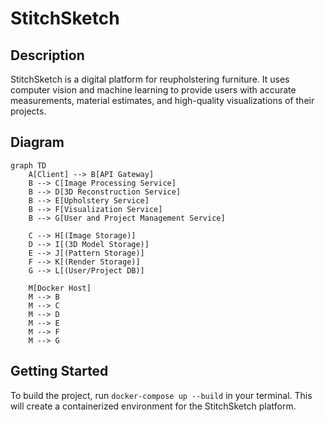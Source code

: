 # StitchSketch

## Description

StitchSketch is a digital platform for reupholstering furniture. It uses computer vision and machine learning to provide users with accurate measurements, material estimates, and high-quality visualizations of their projects.

## Diagram

```mermaid
graph TD
    A[Client] --> B[API Gateway]
    B --> C[Image Processing Service]
    B --> D[3D Reconstruction Service]
    B --> E[Upholstery Service]
    B --> F[Visualization Service]
    B --> G[User and Project Management Service]

    C --> H[(Image Storage)]
    D --> I[(3D Model Storage)]
    E --> J[(Pattern Storage)]
    F --> K[(Render Storage)]
    G --> L[(User/Project DB)]

    M[Docker Host]
    M --> B
    M --> C
    M --> D
    M --> E
    M --> F
    M --> G
```

## Getting Started

To build the project, run `docker-compose up --build` in your terminal. This will create a containerized environment for the StitchSketch platform.

